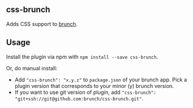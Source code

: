 ## css-brunch
Adds CSS support to [brunch](http://brunch.io).

## Usage
Install the plugin via npm with `npm install --save css-brunch`.

Or, do manual install:

* Add `"css-brunch": "x.y.z"` to `package.json` of your brunch app.
  Pick a plugin version that corresponds to your minor (y) brunch version.
* If you want to use git version of plugin, add
`"css-brunch": "git+ssh://git@github.com:brunch/css-brunch.git"`.
